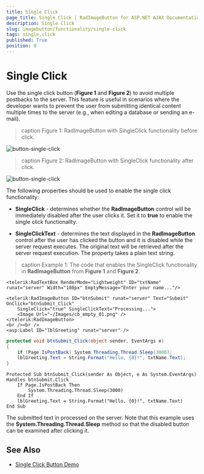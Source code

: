 ```yaml
---
title: Single Click
page_title: Single Click | RadImageButton for ASP.NET AJAX Documentation
description: Single Click
slug: imagebutton/functionality/single-click
tags: single,click
published: True
position: 0
---
```


# Single Click

Use the single click button (**Figure 1** and **Figure 2**) to avoid multiple postbacks to the server. This feature is useful in scenarios where the developer wants to prevent the user from submitting identical content multiple times to the server (e.g., when editing a database or sending an e-mail).

>caption Figure 1: RadImageButton with SingleClick functionality before click.

![button-single-click](images/button-single-click-1.png) 

>caption Figure 2: RadImageButton with SingleClick functionality after click.

![button-single-click](images/button-single-click-2.png) 

The following properties should be used to enable the single click functionality:

* **SingleClick** - determines whether the **RadImageButton** control will be immediately disabled after the user clicks it. Set it to **true** to enable the single click functionality.

* **SingleClickText** - determines the text displayed in the **RadImageButton** control after the user has clicked the button and it is disabled while the server request executes. The original text will be retrieved after the server request execution. The property takes a plain text string.

>caption Example 1: The code that enables the SingleClick functionality in **RadImageButton** from **Figure 1** and **Figure 2**.

````ASP.NET
<telerik:RadTextBox RenderMode="Lightweight" ID="txtName" runat="server" Width="180px" EmptyMessage="Enter your name..."/>

<telerik:RadImageButton ID="btnSubmit" runat="server" Text="Submit" OnClick="btnSubmit_Click"
	SingleClick="true" SingleClickText="Processing...">
	<Image Url="~/Images/cb_empty_01.png" />
</telerik:RadImageButton>
<br /><br />
<asp:Label ID="lblGreeting" runat="server" />
````

````C#
protected void btnSubmit_Click(object sender, EventArgs e)
{
    if (Page.IsPostBack) System.Threading.Thread.Sleep(3000);
    lblGreeting.Text = String.Format("Hello, {0}!", txtName.Text);
}
````
````VB
Protected Sub btnSubmit_Click(sender As Object, e As System.EventArgs) Handles btnSubmit.Click
	If Page.IsPostBack Then
		System.Threading.Thread.Sleep(3000)
	End If
	lblGreeting.Text = String.Format("Hello, {0}!", txtName.Text)
End Sub
````

The submitted text in processed on the server. Note that this example uses the **System.Threading.Thread.Sleep** method so that the disabled button can be examined after clicking it.

## See Also

 * [Single Click Button Demo](https://demos.telerik.com/aspnet-ajax/imagebutton/examples/singleclick/defaultcs.aspx)
